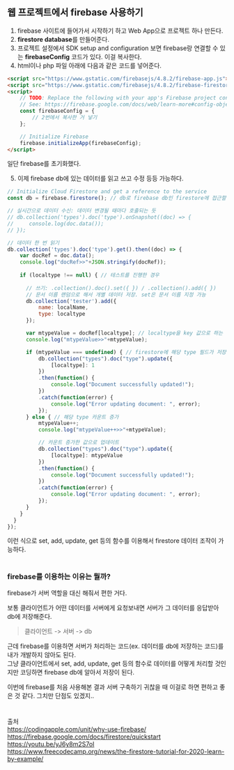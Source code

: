 ## 웹 프로젝트에서 firebase 사용하기
1. firebase 사이트에 들어가서 시작하기 하고 Web App으로 프로젝트 하나 만든다.
2. **firestore database**를 만들어준다.
3. 프로젝트 설정에서 SDK setup and configuration 보면 firebase랑 연결할 수 있는 **firebaseConfig** 코드가 있다. 이걸 복사한다.
4. html이나 php 파일 아래에 다음과 같은 코드를 넣어준다.
```html
<script src="https://www.gstatic.com/firebasejs/4.8.2/firebase-app.js"></script>
<script src="https://www.gstatic.com/firebasejs/4.8.2/firebase-firestore.js"></script>
<script>
    // TODO: Replace the following with your app's Firebase project configuration
    // See: https://firebase.google.com/docs/web/learn-more#config-object
    const firebaseConfig = {
        // 2번에서 복사한 거 넣기
    };

    // Initialize Firebase
    firebase.initializeApp(firebaseConfig);
</script>
```
일단 firebase를 초기화했다.

5. 이제 firebase db에 있는 데이터를 읽고 쓰고 수정 등등 가능하다.
```javascript
// Initialize Cloud Firestore and get a reference to the service
const db = firebase.firestore(); // db로 firebase db인 firestore에 접근할 수 있도록 함

// 실시간으로 데이터 수신: 데이터 변경될 때마다 호출되는 듯
// db.collection('types').doc('type').onSnapshot((doc) => {
//     console.log(doc.data());
// });

// 데이터 한 번 읽기
db.collection('types').doc('type').get().then((doc) => {
    var docRef = doc.data();
    console.log("docRef>>"+JSON.stringify(docRef));
    
    if (localtype !== null) { // 테스트를 진행한 경우
    
      // 쓰기: .collection().doc().set({ }) / .collection().add({ })
      // 문서 이름 랜덤으로 해서 개별 데이터 저장. set은 문서 이름 지정 가능
      db.collection('tester').add({
          name: localName,
          type: localtype
      });

      var mtypeValue = docRef[localtype]; // localtype을 key 값으로 하는 항목의 value 가져오기
      console.log("mtypeValue>>"+mtypeValue);

      if (mtypeValue === undefined) { // firestore에 해당 type 필드가 저장되어 있지 않은 경우
          db.collection("types").doc("type").update({
              [localtype]: 1
          })
          .then(function() {
              console.log("Document successfully updated!");
          })
          .catch(function(error) {
              console.log("Error updating document: ", error);
          });
      } else { // 해당 type 카운트 증가
          mtypeValue++;
          console.log("mtypeValue++>>"+mtypeValue);

          // 카운트 증가한 값으로 업데이트
          db.collection("types").doc("type").update({
              [localtype]: mtypeValue
          })
          .then(function() {
              console.log("Document successfully updated!");
          })
          .catch(function(error) {
              console.log("Error updating document: ", error);
          });
      }
    }
  }
});
```
이런 식으로 set, add, update, get 등의 함수를 이용해서 firestore 데이터 조작이 가능하다.
#
### firebase를 이용하는 이유는 뭘까?  
firebase가 서버 역할을 대신 해줘서 편한 거다.

보통 클라이언트가 어떤 데이터를 서버에게 요청보내면 서버가 그 데이터를 응답받아 db에 저장해준다.  
> 클라이언트 -> 서버 -> db

근데 firebase를 이용하면 서버가 처리하는 코드(ex. 데이터를 db에 저장하는 코드)를 내가 개발하지 않아도 된다.  
그냥 클라이언트에서 set, add, update, get 등의 함수로 데이터를 어떻게 처리할 것인지만 코딩하면 firebase db에 알아서 저장이 된다.

이번에 firebase를 처음 사용해본 결과 서버 구축하기 귀찮을 때 이걸로 하면 편하고 좋은 것 같다. 그치만 단점도 있겠지..
#
출처  
https://codingapple.com/unit/why-use-firebase/  
https://firebase.google.com/docs/firestore/quickstart  
https://youtu.be/yJ6y8m2S7oI  
https://www.freecodecamp.org/news/the-firestore-tutorial-for-2020-learn-by-example/
